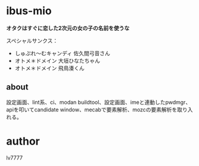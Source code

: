 # ibus-mio

**オタクはすぐに恋した2次元の女の子の名前を使うな**

スペシャルサンクス：
* しゅぷれ〜むキャンディ 佐久間弓音さん
* オトメ＊ドメイン       大垣ひなたちゃん
* オトメ＊ドメイン       飛鳥湊くん

## about

設定画面、lint系、ci、modan buildtool、設定画面、imeと連動したpwdmgr、apiを叩いてcandidate window、mecabで要素解析、mozcの要素解析を取り入れる。

# author

lv7777
